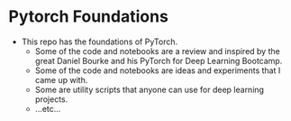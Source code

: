 # Pytorch Foundations
* This repo has the foundations of PyTorch.
  * Some of the code and notebooks are a review and inspired by the great Daniel Bourke and his PyTorch for Deep Learning Bootcamp.
  * Some of the code and notebooks are ideas and experiments that I came up with.
  * Some are utility scripts that anyone can use for deep learning projects.
  * ...etc...
